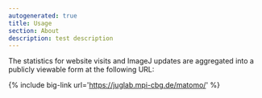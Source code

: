 ```yaml
---
autogenerated: true
title: Usage
section: About
description: test description
---
```



The statistics for website visits and ImageJ updates are aggregated into a publicly viewable form at the following URL:

{% include big-link url='https://juglab.mpi-cbg.de/matomo/' %}
